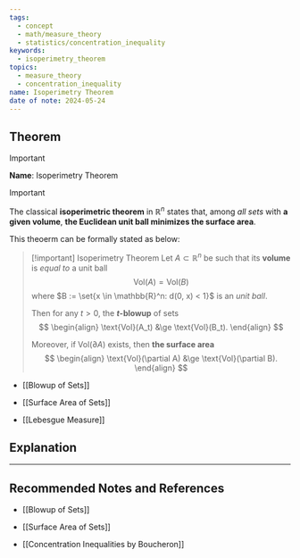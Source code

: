 ```yaml
---
tags:
  - concept
  - math/measure_theory
  - statistics/concentration_inequality
keywords:
  - isoperimetry_theorem
topics:
  - measure_theory
  - concentration_inequality
name: Isoperimetry Theorem
date of note: 2024-05-24
---
```


## Theorem

>[!important]
>**Name**: Isoperimetry Theorem

>[!important]
>The classical **isoperimetric theorem** in $\mathbb{R}^n$ states that, among *all sets* with  **a given volume**,  **the Euclidean unit ball minimizes the surface area**.  
>
>This theoerm can be formally stated as below:

>[!important] Isoperimetry Theorem
>Let $A \subset \mathbb{R}^n$ be such that its **volume** is *equal to* a unit ball
>$$\text{Vol}(A) = \text{Vol}(B)$$ where $B := \set{x \in \mathbb{R}^n: d(0, x) < 1}$ is an *unit ball*. 
>
>Then for any $t > 0$,  the **$t$-blowup** of sets 
>$$
> \begin{align}
> \text{Vol}(A_t) &\ge  \text{Vol}(B_t). 
> \end{align}
>$$  
>
>Moreover, if $\text{Vol}(\partial A)$ exists, then **the surface area**
>$$
> \begin{align}
> \text{Vol}(\partial A)  &\ge \text{Vol}(\partial B).  
> \end{align}
>$$ 

- [[Blowup of Sets]]
- [[Surface Area of Sets]]

- [[Lebesgue Measure]]

## Explanation







-----------
##  Recommended Notes and References

- [[Blowup of Sets]]
- [[Surface Area of Sets]]

- [[Concentration Inequalities by Boucheron]]